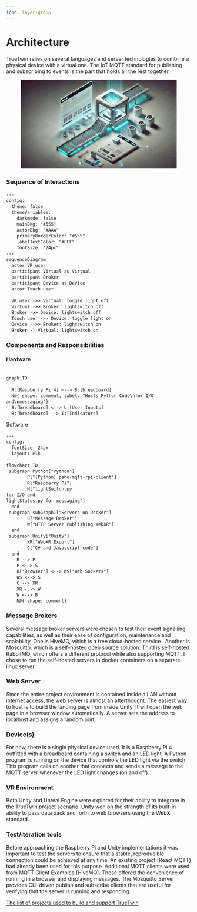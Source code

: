 ```yaml
---
icon: layer-group
---
```


# Architecture

TrueTwin relies on several languages and server technologies to combine a physical device with a virtual one. The IoT MQTT standard for publishing and subscribing to events is the part that holds all the rest together.

<figure><img src="../.gitbook/assets/digitalMaterial.webp" alt=""><figcaption></figcaption></figure>

### Sequence of Interactions

```mermaid
---
config:
  theme: false
  themeVariables:
    darkmode: false
    mainBkg: "#555"
    actorBkg: "#AAA"
    primaryBorderColor: "#555"
    labelTextColor: "#FFF"
    fontSize: "24px"
---
sequenceDiagram
  actor VR user
  participant Virtual as Virtual
  participant Broker
  participant Device as Device
  actor Touch user
  
  VR user ->> Virtual: toggle light off
  Virtual ->> Broker: lightswitch off 
  Broker ->> Device: lightswitch off
  Touch user ->> Device: toggle light on
  Device -->> Broker: lightswitch on
  Broker -) Virtual: lightswitch on

```

### Components and Responsibilities

#### Hardware

```mermaid

graph TD

  R:[Raspberry Pi 4] <--> B:[breadboard]
  N@{ shape: comment, label: "Hosts Python Code\nfor I/O and\nmessaging"}
  B:[breadboard] <--> U:[User Inputs]
  B:[breadboard] --> I:[Indicators]

```

Software

```mermaid
---
config:
  fontSize: 24px
  layout: elk
---
flowchart TD
 subgraph Python["Python"]
        P["(Python) paho-mqtt-rpi-client"]
        R["Raspberry Pi"]
        N["lightSwitch.py
for I/O and
lightStatus.py for messaging"]
  end
 subgraph subGraph1["Servers on Docker"]
        S["Message Broker"]
        W["HTTP Server Publishing WebXR"]
  end
 subgraph Unity["Unity"]
        XR["WebXR Export"]
        C["C# and Javascript code"]
  end
    R --> P
    P <--> S
    B["Browser"] <--> WS["Web Sockets"]
    WS <--> S
    C --> XR
    XR -.-> W
    W <--> B
    N@{ shape: comment}
```

### Message Brokers

Several message broker servers were chosen to test their event signalling capabilities, as well as their ease of configuration, maintenance and scalability. One is HiveMQ, which is a free cloud-hosted service . Another is Mosquitto, which is a self-hosted open source solution. Third is self-hosted RabbitMQ, which offers a different protocol while also supporting MQTT. I chose to run the self-hosted servers in docker containers on a seperate linux server.

### Web Server

Since the entire project environment is contained inside a LAN without internet access, the web server is almost an afterthought. The easiest way to host is to build the landing page from inside Unity. It will open the web page in a browser window automatically. A server sets the address to localhost and assigns a random port.

### Device(s)

For now, there is a single physical device used. It is a Raspberry Pi 4 outfitted with a breadboard containing a switch and an LED light. A Python program is running on the device that controls the LED light via the switch. This program calls on another that connects and sends a message to the MQTT server whenever the LED light changes (on and off).

### VR Environment

Both Unity and Unreal Engine were explored for their ability to integrate in the TrueTwin project scenario. Unity won on the strength of its built-in ability to pass data back and forth to web browsers using the WebX standard.

### Test/iteration tools

Before approaching the Raspberry Pi and Unity implementations it was important to test the servers to ensure that a stable, reproducible connection could be achieved at any time. An existing project (React MQTT) had already been used for this purpose. Additional MQTT clients were used from MQTT Client Examples (HiveMQ). These offered the convenience of running in a browser and displaying messages. The Mosquitto Server provides CLI-driven publish and subscribe clients that are useful for verifying that the server is running and responding.

[The list of projects used to build and support TrueTwin](https://github.com/stars/davidjmcclelland/lists/truetwin-project)
